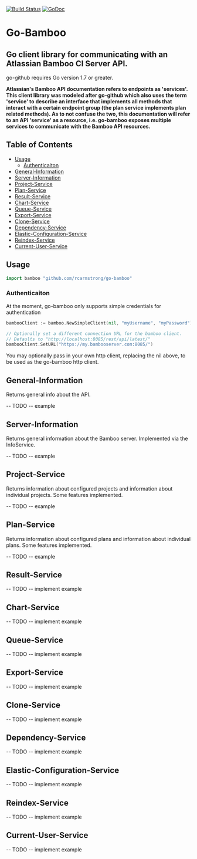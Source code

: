 [![Build Status](https://travis-ci.org/rcarmstrong/go-bamboo.svg?branch=master)](https://travis-ci.org/rcarmstrong/go-bamboo) [![GoDoc](https://godoc.org/github.com/rcarmstrong/go-bamboo?status.svg)](https://godoc.org/github.com/rcarmstrong/go-bamboo)

# Go-Bamboo
## Go client library for communicating with an Atlassian Bamboo CI Server API.

go-github requires Go version 1.7 or greater.


**Atlassian's Bamboo API documentation refers to endpoints as 'services'. This client library was modeled after go-github which also uses the term 'service' to describe an interface that implements all methods that interact with a certain endpoint group (the plan service implements plan related methods). As to not confuse the two, this documentation will refer to an API 'service' as a resource, i.e. go-bamboo exposes multiple services to communicate with the Bamboo API resources.**

## Table of Contents ##
- [Usage](#usage)
    * [Authenticaiton](#authenticaiton)
- [General-Information](#general-information)
- [Server-Information](#server-information)
- [Project-Service](#project-service)
- [Plan-Service](#plan-service)
- [Result-Service](#result-service)
- [Chart-Service](#chart-service)
- [Queue-Service](#queue-service)
- [Export-Service](#export-service)
- [Clone-Service](#clone-service)
- [Dependency-Service](#dependency-service)
- [Elastic-Configuration-Service](#elastic-configuration-service)
- [Reindex-Service](#reindex-service)
- [Current-User-Service](#current-user-service)


## Usage ##
```go
import bamboo "github.com/rcarmstrong/go-bamboo"
```

### Authenticaiton ###
At the moment, go-bamboo only supports simple credentials for authentication

```go
bambooClient := bamboo.NewSimpleClient(nil, "myUsername", "myPassword")

// Optionally set a different connection URL for the bamboo client.
// Defaults to "http://localhost:8085/rest/api/latest/"
bambooClient.SetURL("https://my.bambooserver.com:8085/")
```

You may optionally pass in your own http client, replacing the nil above, to be used as the go-bamboo http client.

## General-Information ##

Returns general info about the API.

-- TODO --
example

## Server-Information ##

Returns general information about the Bamboo server.
Implemented via the InfoService.

-- TODO --
example

## Project-Service ##

Returns information about configured projects and information about individual projects.
Some features implemented.

-- TODO --
example

## Plan-Service ##

Returns information about configured plans and information about individual plans.
Some features implemented.

-- TODO --
example

## Result-Service ##

-- TODO --
implement
example

## Chart-Service ##

-- TODO --
implement
example

## Queue-Service ##

-- TODO --
implement
example

## Export-Service ##

-- TODO --
implement
example

## Clone-Service ##

-- TODO --
implement
example

## Dependency-Service ##

-- TODO --
implement
example

## Elastic-Configuration-Service ##

-- TODO --
implement
example

## Reindex-Service ##

-- TODO --
implement
example

## Current-User-Service ##

-- TODO --
implement
example